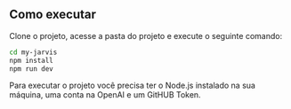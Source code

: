 ## Como executar

Clone o projeto, acesse a pasta do projeto e execute o seguinte comando:

```sh
cd my-jarvis
npm install
npm run dev
```

Para executar o projeto você precisa ter o Node.js instalado na sua máquina, uma conta na OpenAI e um GitHUB Token.
